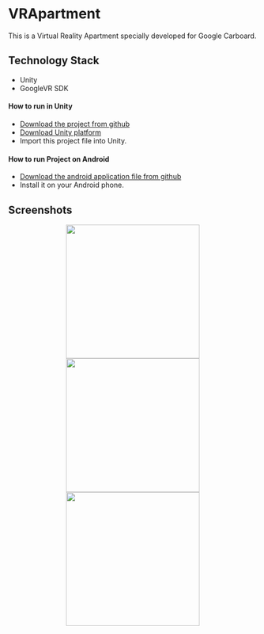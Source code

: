 # VRApartment
This is a Virtual Reality  Apartment specially developed for Google Carboard.

## Technology Stack
- Unity
- GoogleVR SDK

#### How to run in Unity
 * [Download the project from github](https://github.com/vivekghanchi/VRApartment)
 * [Download Unity platform](https://unity3d.com/get-unity/download)
 * Import this project file into Unity. 
 
#### How to run Project on Android
* [Download the android application file from github](https://github.com/vivekghanchi/VRApartment/tree/master/APK)
* Install it on your Android phone.

## Screenshots

<p align="center">
<img src="Screenshot/screenshot1.png" height = "270" width="270"> <img src="Screenshot/Screenshot2.png" height = "270" width="270"> <img src="Screenshot/Screenshot3.png" height = "270" width="270">
</p>
